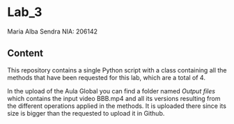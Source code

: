 # Lab_3
Maria Alba Sendra
NIA: 206142

## Content
This repository contains a single Python script with a class containing all the methods that have been requested for this lab, which are a total of 4. 

In the upload of the Aula Global you can find a folder named _Output files_ which contains the input video BBB.mp4 and all its versions resulting from the different operations applied in the methods. It is uploaded there since its size is bigger than the requested to upload it in Github.

